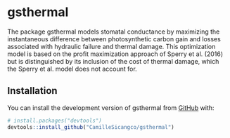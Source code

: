 
<!-- README.md is generated from README.Rmd. Please edit that file -->

# gsthermal

<!-- badges: start -->
<!-- badges: end -->

The package gsthermal models stomatal conductance by maximizing the
instantaneous difference between photosynthetic carbon gain and losses
associated with hydraulic failure and thermal damage. This optimization
model is based on the profit maximization approach of Sperry et
al. (2016) but is distinguished by its inclusion of the cost of thermal
damage, which the Sperry et al. model does not account for.

## Installation

You can install the development version of gsthermal from
[GitHub](https://github.com/CamilleSicangco/gsthermal) with:

``` r
# install.packages("devtools")
devtools::install_github("CamilleSicangco/gsthermal")
```
